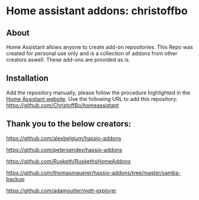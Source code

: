 # Home assistant addons: christoffbo


## About

Home Assistant allows anyone to create add-on repositories.
This Repo was created for personal use only and is a collection of addons from other creators aswell. These add-ons are provided as is.


## Installation


Add the repository manually, please follow the procedure highlighted in the [Home Assistant website](https://home-assistant.io/hassio/installing_third_party_addons). Use the following URL to add this repository: https://github.com/ChristoffBo/homeassistant

## Thank you to the below creators:

https://github.com/alexbelgium/hassio-addons

https://github.com/petersendev/hassio-addons

https://github.com/Rusketh/RuskethsHomeAddons

https://github.com/thomasmauerer/hassio-addons/tree/master/samba-backup

https://github.com/adamoutler/mqtt-explorer

